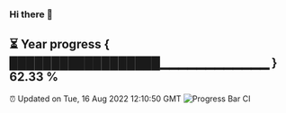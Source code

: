 ### Hi there 👋
⏳ Year progress { ██████████████████▁▁▁▁▁▁▁▁▁▁▁▁ } 62.33 %
---
⏰ Updated on Tue, 16 Aug 2022 12:10:50 GMT
![Progress Bar CI](https://github.com/Moyi321/Moyi321/workflows/Progress%20Bar%20CI/badge.svg)
